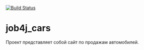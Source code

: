 [![Build Status](https://app.travis-ci.com/vadimstr102/job4j_cars.svg?branch=main)](https://app.travis-ci.com/vadimstr102/job4j_cars)

# job4j_cars

Проект представляет собой сайт по продажам автомобилей.
